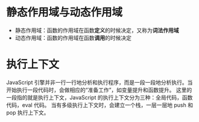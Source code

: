 # 静态作用域与动态作用域
- 静态作用域：函数的作用域在函数**定义**的时候决定，又称为**词法作用域**
- 动态作用域：函数的作用域在函数**调用**的时候决定

# 执行上下文
JavaScript 引擎并非一行一行地分析和执行程序，而是一段一段地分析执行。当开始执行一段代码时，会做相应的“准备工作”，如变量提升和函数提升。
这里的一段指的就是执行上下文，JavaScript 的执行上下文分为三种：全局代码，函数代码，eval 代码。
当有多级执行上下文时，会建立一个栈，一层一层地 push 和 pop 执行上下文。